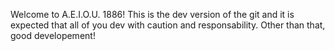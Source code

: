 Welcome to A.E.I.O.U. 1886! This is the dev version of the git and it is expected that all of you dev with caution and responsability. Other than that, good developement!